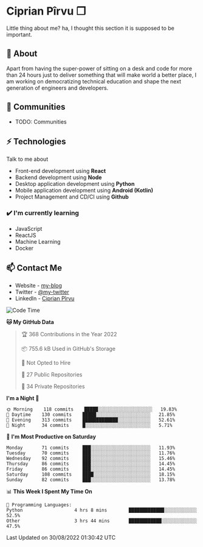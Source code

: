 # Ciprian Pîrvu ❐

Little thing about me? ha, I thought this section it is supposed to be important.

## 🧐 About

Apart from having the super-power of sitting on a desk and code for more than 24 hours just to deliver something that will make world a better place, I am working on democratizing technical education and shape the next generation of engineers and developers.

## 👯 Communities

-   TODO: Communities

## ⚡ Technologies

Talk to me about

-   Front-end development using **React**
-   Backend development using **Node**
-   Desktop application development using **Python**
-   Mobile application development using **Android (Kotlin)**
-   Project Management and CD/CI using **Github**

### ✔️ I'm currently learning

-   JavaScript
-   ReactJS
-   Machine Learning
-   Docker

## 📫 Contact Me

-   Website - [my-blog]()
-   Twitter - [@my-twitter]()
-   LinkedIn - [Ciprian Pîrvu](https://www.linkedin.com/in/p%C3%AErvu-ciprian-cristian-4415991b1/)

<!--START_SECTION:waka-->
![Code Time](http://img.shields.io/badge/Code%20Time-1%2C298%20hrs%206%20mins-blue)

**🐱 My GitHub Data** 

> 🏆 368 Contributions in the Year 2022
 > 
> 📦 755.6 kB Used in GitHub's Storage 
 > 
> 🚫 Not Opted to Hire
 > 
> 📜 27 Public Repositories 
 > 
> 🔑 34 Private Repositories  
 > 
**I'm a Night 🦉** 

```text
🌞 Morning    118 commits    █████░░░░░░░░░░░░░░░░░░░░   19.83% 
🌆 Daytime    130 commits    █████░░░░░░░░░░░░░░░░░░░░   21.85% 
🌃 Evening    313 commits    █████████████░░░░░░░░░░░░   52.61% 
🌙 Night      34 commits     █░░░░░░░░░░░░░░░░░░░░░░░░   5.71%

```
📅 **I'm Most Productive on Saturday** 

```text
Monday       71 commits     ███░░░░░░░░░░░░░░░░░░░░░░   11.93% 
Tuesday      70 commits     ███░░░░░░░░░░░░░░░░░░░░░░   11.76% 
Wednesday    92 commits     ███░░░░░░░░░░░░░░░░░░░░░░   15.46% 
Thursday     86 commits     ███░░░░░░░░░░░░░░░░░░░░░░   14.45% 
Friday       86 commits     ███░░░░░░░░░░░░░░░░░░░░░░   14.45% 
Saturday     108 commits    ████░░░░░░░░░░░░░░░░░░░░░   18.15% 
Sunday       82 commits     ███░░░░░░░░░░░░░░░░░░░░░░   13.78%

```


📊 **This Week I Spent My Time On** 

```text
💬 Programming Languages: 
Python                   4 hrs 8 mins        █████████████░░░░░░░░░░░░   52.5% 
Other                    3 hrs 44 mins       ████████████░░░░░░░░░░░░░   47.5%

```


 Last Updated on 30/08/2022 01:30:42 UTC
<!--END_SECTION:waka-->
